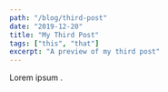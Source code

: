 ```yaml
---
path: "/blog/third-post"
date: "2019-12-20"
title: "My Third Post"
tags: ["this", "that"]
excerpt: "A preview of my third post"
---
```

Lorem ipsum .